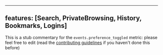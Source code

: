
---
features: [Search, PrivateBrowsing, History, Bookmarks, Logins]
---

This is a stub commentary for the `events.preference_toggled` metric: please feel free to edit (read the
[contributing guidelines](https://github.com/mozilla/glean-annotations/blob/main/CONTRIBUTING.md)
if you haven't done this before)
